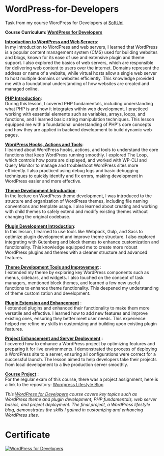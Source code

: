 # WordPress-for-Developers
Task from my course WordPress for Developers at <a href="https://softuni.bg/">SoftUni</a>

<b> Course Curriculum: <a href="https://softuni.bg/trainings/4782/wordpress-for-developers-october-2024#lesson-80303">WordPress for Developers</a> </b>

**<ins>Introduction to WordPress and Web Servers</ins>**: <br>
In my introduction to WordPress and web servers, I learned that WordPress is a popular content management system (CMS) used for building websites and blogs, known for its ease of use and extensive plugin and theme support. I also explored the basics of web servers, which are responsible for delivering web content to users over the internet. Domains represent the address or name of a website, while virtual hosts allow a single web server to host multiple domains or websites efficiently. This knowledge provided me with a foundational understanding of how websites are created and managed online.

**[PHP Introduction](https://github.com/trayanaboykova/WordPress-for-Developers/tree/main/PHP-Introduction/lesson)**: <br>
During this lesson, I covered PHP fundamentals, including understanding what PHP is and how it integrates within web development. I practiced working with essential elements such as variables, arrays, loops, and functions, and I learned basic string manipulation techniques. This lesson equipped me with a foundational understanding of PHP's core concepts and how they are applied in backend development to build dynamic web pages.

**<ins>WordPress Hooks, Actions and Tools</ins>**: <br>
I learned about WordPress hooks, actions, and tools to understand the core functions that keep WordPress running smoothly. I explored The Loop, which controls how posts are displayed, and worked with WP-CLI and Query Monitor to manage and troubleshoot WordPress sites more efficiently. I also practiced using debug logs and basic debugging techniques to quickly identify and fix errors, making development in WordPress easier and more effective.

**<ins>Theme Development Introduction</ins>**: <br>
In the lecture on WordPress theme development, I was introduced to the structure and organization of WordPress themes, including file naming conventions and template usage. I also learned about creating and working with child themes to safely extend and modify existing themes without changing the original codebase.

**<ins>Plugin Development Introduction</ins>**: <br>
In this lesson, I learned to use tools like Webpack, Gulp, and Sass to optimize plugin development and improve theme structure. I also explored integrating with Gutenberg and block themes to enhance customization and functionality. This knowledge equipped me to create more robust WordPress plugins and themes with a cleaner structure and advanced features.

**<ins>Theme Development Tools and Improvement</ins>** : <br>
I extended my theme by exploring key WordPress components such as menus, sidebars, and widgets. I also touched on the concept of task managers, mentioned block themes, and learned a few new useful functions to enhance theme functionality. This deepened my understanding of theme customization and development.

**<ins>Plugin Extension and Enhancement</ins>** : <br>
I extended plugins and enhanced their functionality to make them more versatile and effective. I learned how to add new features and improve existing ones, ensuring they better meet user needs. This experience helped me refine my skills in customizing and building upon existing plugin features.

**<ins>Project Enhancement and Server Deployment</ins>** : <br>
 I covered how to enhance a WordPress project by optimizing features and preparing it for live environments. I demonstrated the process of deploying a WordPress site to a server, ensuring all configurations were correct for a successful launch. The lesson aimed to help developers take their projects from local development to a live production server smoothly.

**<ins>Course Project</ins>** : <br>
For the regular exam of this course, there was a project assignment, here is a link to the repository: [Wordpress Lifestyle Blog](https://github.com/trayanaboykova/WordPress-Lifestyle-Blog)

*This <a href="https://softuni.bg/trainings/4782/wordpress-for-developers-october-2024#lesson-80303">WordPress for Developers</a> course covers key topics such as WordPress theme and plugin development, PHP fundamentals, web server basics, and project deployment. The final project, a WordPress lifestyle blog, demonstrates the skills I gained in customizing and enhancing WordPress sites.*

# Certificate
<a href="https://softuni.bg/certificates/details/232193/ea28efa3" rel="nofollow"><img src="https://github.com/user-attachments/assets/459857af-bfd4-4975-b53d-937db8f0914b" alt="WordPress for Developers"></a>
